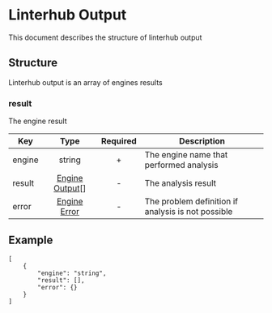 # Linterhub Output
This document describes the structure of linterhub output
## Structure
Linterhub output is an array of engines results
### result
The engine result

|Key|Type|Required|Description|
|-|:-:|:-:|-|
|engine|string|+|The engine name that performed analysis|
|result|[Engine Output](engine.output.md)[]|-|The analysis result|
|error|[Engine Error](engine.error.md)|-|The problem definition if analysis is not possible|
## Example
```
[
    {
        "engine": "string",
        "result": [],
        "error": {}
    }
]
```